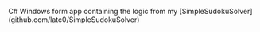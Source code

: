 C# Windows form app containing the logic from my [SimpleSudokuSolver] (github.com/latc0/SimpleSudokuSolver)